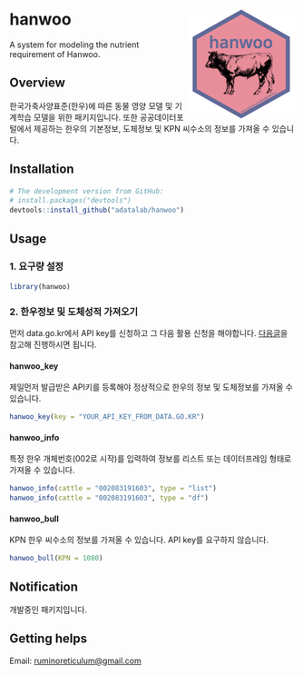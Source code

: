# hanwoo <img src="man/figures/logo.png" align="right" />
A system for modeling the nutrient requirement of Hanwoo.

## Overview
한국가축사양표준(한우)에 따른 동물 영양 모델 및 기계학습 모델을 위한 패키지입니다. 또한 공공데이터포털에서 제공하는 한우의 기본정보, 도체정보 및 KPN 씨수소의 정보를 가져올 수 있습니다.  

## Installation  

``` r
# The development version from GitHub:
# install.packages("devtools")
devtools::install_github("adatalab/hanwoo")
```

## Usage
### 1. 요구량 설정
``` r
library(hanwoo)
```

### 2. 한우정보 및 도체성적 가져오기
먼저 data.go.kr에서 API key를 신청하고 그 다음 활용 신청을 해야합니다. [다음글](https://youngjunna.github.io/r/animal%20science/2017/12/01/hanwoo-scraping.html)을 참고해 진행하시면 됩니다.

#### hanwoo_key
제일먼저 발급받은 API키를 등록해야 정상적으로 한우의 정보 및 도체정보를 가져올 수 있습니다.  

``` r
hanwoo_key(key = "YOUR_API_KEY_FROM_DATA.GO.KR")
```

#### hanwoo_info
특정 한우 개체번호(002로 시작)를 입력하여 정보를 리스트 또는 데이터프레임 형태로 가져올 수 있습니다.  

``` r
hanwoo_info(cattle = "002083191603", type = "list")
hanwoo_info(cattle = "002083191603", type = "df")
```

#### hanwoo_bull
KPN 한우 씨수소의 정보를 가져올 수 있습니다. API key를 요구하지 않습니다.

``` r
hanwoo_bull(KPN = 1080)
```

## Notification
개발중인 패키지입니다.  

## Getting helps
Email: ruminoreticulum@gmail.com
